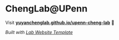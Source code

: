 
# ChengLab@UPenn

Visit **[yuyanchenglab.github.io/upenn-cheng-lab](https://yuyanchenglab.github.io/)** 🚀

_Built with [Lab Website Template](https://greene-lab.gitbook.io/lab-website-template-docs)_
